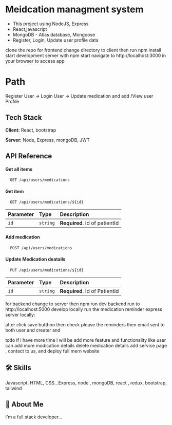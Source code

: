 # Meidcation managment system

- This project using NodeJS, Express
- React,javascript
- MongoDB - Atlas database, Mongoose
- Register, Login, Update user profile data 

clone the repo
for frontend
change directory to client then run npm install
start development server with npm start
navigate to http://localhost:3000 in your browser to access app

# Path
Register User -> Login User -> Update medication and add /View user Profile

## Tech Stack

**Client:** React, bootstrap

**Server:** Node, Express, mongoDB, JWT

## API Reference

#### Get all items

```http
  GET /api/users/medications
```

#### Get item

```http
  GET /api/users/medications/${id}
```

| Parameter | Type     | Description                       |
| :-------- | :------- | :-------------------------------- |
| `id`      | `string` | **Required**. Id of patientId |

#### Add medication

```http
  POST /api/users/medications
```


#### Update Medication deatails

```http
  PUT /api/users/medications/${id}
```

| Parameter | Type     | Description                       |
| :-------- | :------- | :-------------------------------- |
| `id`      | `string` | **Required**. Id of PatientId |


for backend 
change to server then npm run dev
backend run  to http://localhost:5000   develop locally run the medication reminder express server locally:

after click save butthon then check please the reminders then email sent to both user and creater and

todo
if i have more time i will be add more feature and functionality like
user can add more modication  details
delete medication details 
add service page , contact to us, 
and deploy full mern website 

## 🛠 Skills
Javascript, HTML, CSS...Express, node , mongoDB, react , redux, bootstrap, tailwind

## 🚀 About Me
I'm a full stack developer...
